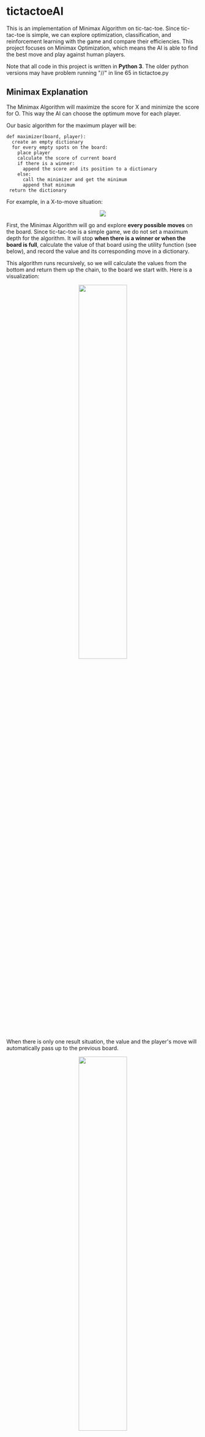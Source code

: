 # tictactoeAI

This is an implementation of Minimax Algorithm on tic-tac-toe. Since tic-tac-toe is simple, we can explore optimization, classification, and reinforcement learning with the game and compare their efficiencies. This project focuses on Minimax Optimization, which means the AI is able to find the best move and play against human players. 

Note that all code in this project is written in **Python 3**. The older python versions may have problem running "//" in line 65 in tictactoe.py

## Minimax Explanation

  The Minimax Algorithm will maximize the score for X and minimize the score for O. This way the AI can choose the optimum move for each player.

  Our basic algorithm for the maximum player will be:
```
def maximizer(board, player):
  create an empty dictionary
  for every empty spots on the board:
    place player
    calculate the score of current board
    if there is a winner:
      append the score and its position to a dictionary
    else:
      call the minimizer and get the minimum
      append that minimum
 return the dictionary
```

  For example, in a X-to-move situation:

<p align = "center">
  <img src = "images/0.png" />
</p>

  First, the Minimax Algorithm will go and explore **every possible moves** on the board. Since tic-tac-toe is a simple game, we do not set a maximum depth for the algorithm. It will stop **when there is a winner or when the board is full**, calculate the value of that board using the utility function (see below), and record the value and its corresponding move in a dictionary.

  This algorithm runs recursively, so we will calculate the values from the bottom and return them up the chain, to the board we start with. Here is a visualization:

<p align = "center">
  <img src = "images/1.png" width = "50%" height = "50%"/>
</p>

  When there is only one result situation, the value and the player's move will automatically pass up to the previous board. 

<p align = "center">
  <img src = "images/2.png" width = "50%" height = "50%"/>
</p>

  However, when there are more than one board, depends on the player type (max or min), the get_min/get_max functions from the dictionary will *only* return the min/max value and send that up to the previous board. 

  For example, Situation A has a value of **-2**: 1 for the winner, 1 for the empty spot, and a scalar -1 for the minimum player (see utility function below). Situation B has a value of **0** which is passed up by the draw state at position 6. Since O player always chooses the move that minimizes the board values, it will pick the move that results in the smallest outcome possible; in this case, when choosing from a dictionary **{4: 0, 6: -2}**, O will pick position 6.

  In these images, the selected minium/maximum values are circled in yellow. 

<p align = "center">
  <img src = "images/3.png" width = "50%" height = "50%"/>
</p>

<p align = "center">
  <img src = "images/4.png" width = "50%" height = "50%"/>
</p>

  Finally, the values go back to the first board, and it will return the optimum move based on the values it gathered. In this example, X's best move is at 4. 

## Code Explanation

  ### Board
  
   ![Image of Board](images/Board.jpg)

  ### Game Setup
  
   We will create a list of three lists, each containing three strings. From top to bottom, left to right, we number each position from 1 to 9. The positions should be as follow:
   
```
   1  2  3
   
   4  5  6
   
   7  8  9
```   
   There are also three chips: X, O, and EMPTY, which are all type string. When the game starts, a new empty board will be created:
   
```
   .  .  .
   
   .  .  .
   
   .  .  .
```

   The other functions are:
   * Positions
      * Convert the number position into indices
      * Return the player at a position
   * Empty or not
      * Check if the position is empty
      * Count the numbers of empty positions
      * Return all empty positions
   * Moves
      * A method for human players to type their moves
      * Place a chip at a certain position
      * Place a chip at a random position
   * Winners
      * Check if the board still has empty spots
      * Return the winner
      
   With these basic functions, we can build a tic-tac-toe game against a random computer.
      
  ### Dictionary
  
   The two methods will return the first of all max/min values from a dictionary.
   
  ### Maximizer
  
   The maximizer will maximize the returning value of the moves for the maximum player, usually X or human.
   
  ### Minimizer
  
   The minimizer will minimize the returning value of the moves for the minimun player, usually O or computer.
   
  ### Utility functions
  
   This function will calculate the values of each position for the current board. 
   
   We will assign a value for each state of winning: 
   
      wins = 1, draw = 0
      
   The utility function, which is combined in the code, will add the winner value to the numbers of empty positions. If the winner is the minimum player, we will multiply the utility value by -1. ([Video])
   
      utility = (winning state + empty spots) * (winning player)
      
   For example, in the board below, if X wins immediate, the utility equation should return (1 + 7) * 1 = 8
   
   ![Image of Board](images/Board.jpg)
   
## Game.py

The first two moves are randomly generated to make the program run faster, or the algorithm will always play at position 1. For now, the file will return a list of winners for each type of game.

![Image of Result](images/result.png)

All the print functions are turned off, or the games should run like this:

![Image of Result](images/Run.png)

There is also an interactive function called AI_human, where the player can play against the AI.

![Image of Result](images/player.png)

When choosing a player, type either "X" or "O", else the code will ask you to try again.

![Image of Result](images/wrong.png)

## Game Analysis

  To prove the efficacy of AI, we generated a 2-by-2 design of four csv files of game data, with player Xs on rows and player Os on columns. The table below shows how our files will be aligned:

<p align = "center">
  <img src = "images/chart.png" width = "50%" height = "50%"/>
</p>

  **Recall that we are generating standard tic-tac-toe games with first two moves randomized. This means that X will always go first, followed by O.**

  Following this design, each file contains multiple runs of results. For every run, we have counted the winners of 100 games and recorded the values as a dictionary:

```
  {"X wins": 99, "O wins": 0, "Draw": 1}
```

  After collecting multiple dictionaries, the data file looks like this:

```
  X wins,O wins,Draw
  97,0,3
  97,0,3
  96,0,4
  99,0,1
  96,0,4
  97,0,3
```

  We will continue to add results to the data files as we run data.py. Up till now, each file contains 10,000 runs and 1,000,000 games in total.

  Using those data and the table design above, we created four pie charts to show the percentage of each winner in different types of methods:

<p align = "center">
  <img src = "images/pie.png" width = "75%" height = "75%"/>
</p>

## Final Comments on AI Performance

  In a standard tic-tac-toe game, X will always go first and O will always play second. Since our min/max methods always choose the lowest position number with the min/max value (for example, X's first move will always be position 1 on an empty board, after it exhaustively goes through all possible games in tic-tac-toe), we randomize the first two moves to add more variability to games generated and to speed up the algorithm. We generated 1,000,000 games to get a great sampling.

  According to our graph, when AI plays as X and starts first, it never loses to O, the second player. Compared to random player, X-AI player has 40% more winning rate.

  On the bottom left of the pie charts, when X and O both play randomly, O only wins 28% of times. However, on the bottom right, where O is using the AI, O's losing rate (X's winning rate) successfully decreases from 59% to 7.8%. When two AI play against each other as on the top left, 30% more draws are generated than the pie chart on the left, when O is random. The O-AI player increases the difficulty for X-AI player to win.

  Our AI algorithm is proven to be effective, but there are still some space for improvement. As for now, the get_min/get_max method will only return the index of the first min value it encounters (for example, when both position 2 and position 6 has the lowest utility value 0, the get_min method will only return 2). We look forward to 
modifying this flaw so that when there are multiple mins/maxs, the algorithm is able to randomly pick one of them. To further improve its efficiency, we might also consider applying the [Alpha-beta pruning] so that the AI does not need to explore every existing state.

  We will continue to apply machine learning on tic-tac-toe and explore its efficiency. Next step will be a classification model on tic-tac-toe that can classify steps through randomly-generated games and find the move with the highest percent of winning. 


## Footnotes

[Video]: https://youtu.be/fT3YWCKvuQE "Coding an UNBEATABLE Tic Tac Toe AI (Game Theory Minimax Algorithm EXPLAINED)" 

[Alpha-beta pruning]: https://en.wikipedia.org/wiki/Alpha%E2%80%93beta_pruning "Alpha-beta pruning"
